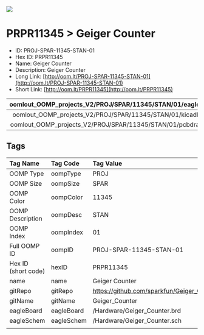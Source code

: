 


  
![][im]
# PRPR11345 > Geiger Counter

- ID: PROJ-SPAR-11345-STAN-01
- Hex ID: PRPR11345
- Name: Geiger Counter
- Description: Geiger Counter
- Long Link: [http://oom.lt/PROJ-SPAR-11345-STAN-01](http://oom.lt/PROJ-SPAR-11345-STAN-01)
- Short Link: [http://oom.lt/PRPR11345](http://oom.lt/PRPR11345)
  

|oomlout_OOMP_projects_V2/PROJ/SPAR/11345/STAN/01/eagleImage.png|oomlout_OOMP_projects_V2/PROJ/SPAR/11345/STAN/01/eagleSchemImage.png|oomlout_OOMP_projects_V2/PROJ/SPAR/11345/STAN/01/kicadPcb3dFront.png|oomlout_OOMP_projects_V2/PROJ/SPAR/11345/STAN/01/kicadPcb3dBack.png|
| :---: | :---: | :---: | :---: |
|oomlout_OOMP_projects_V2/PROJ/SPAR/11345/STAN/01/kicadPcb3d.png|oomlout_OOMP_projects_V2/PROJ/SPAR/11345/STAN/01/bomBack.png|oomlout_OOMP_projects_V2/PROJ/SPAR/11345/STAN/01/bomFront.png|oomlout_OOMP_projects_V2/PROJ/SPAR/11345/STAN/01/pcbdraw.svg|
|oomlout_OOMP_projects_V2/PROJ/SPAR/11345/STAN/01/pcbdrawBack.svg||||

## Tags
  

|Tag Name|Tag Code|Tag Value|
| :--- | :--- | :--- |
|OOMP Type|oompType|PROJ|
|OOMP Size|oompSize|SPAR|
|OOMP Color|oompColor|11345|
|OOMP Description|oompDesc|STAN|
|OOMP Index|oompIndex|01|
|Full OOMP ID|oompID|PROJ-SPAR-11345-STAN-01|
|Hex ID (short code)|hexID|PRPR11345|
|name|name|Geiger Counter|
|gitRepo|gitRepo|https://github.com/sparkfun/Geiger_Counter|
|gitName|gitName|Geiger_Counter|
|eagleBoard|eagleBoard|/Hardware/Geiger_Counter.brd|
|eagleSchem|eagleSchem|/Hardware/Geiger_Counter.sch|
||||



[im]: PROJ/SPAR/11345/STAN/01/kicadPcb3d_450.png

